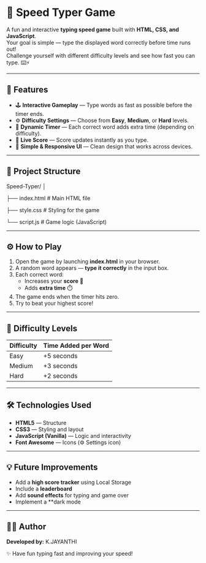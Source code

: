 # 🧠 Speed Typer Game

A fun and interactive **typing speed game** built with **HTML, CSS, and JavaScript**.  
Your goal is simple — type the displayed word correctly before time runs out!  
Challenge yourself with different difficulty levels and see how fast you can type. ⌨️⚡

---

## 🚀 Features

- 🕹️ **Interactive Gameplay** — Type words as fast as possible before the timer ends.  
- ⚙️ **Difficulty Settings** — Choose from **Easy**, **Medium**, or **Hard** levels.  
- 🧭 **Dynamic Timer** — Each correct word adds extra time (depending on difficulty).  
- 🧮 **Live Score** — Score updates instantly as you type.  
- 🎨 **Simple & Responsive UI** — Clean design that works across devices.  

---

## 📂 Project Structure

Speed-Typer/
│

├── index.html # Main HTML file

├── style.css # Styling for the game

└── script.js # Game logic (JavaScript)


---

## ⚙️ How to Play

1. Open the game by launching **index.html** in your browser.  
2. A random word appears — **type it correctly** in the input box.  
3. Each correct word:
   - Increases your **score** 🎯  
   - Adds **extra time** ⏱️  
4. The game ends when the timer hits zero.  
5. Try to beat your highest score!

---

## 🧩 Difficulty Levels

| Difficulty | Time Added per Word |
|-------------|---------------------|
| Easy        | +5 seconds          |
| Medium      | +3 seconds          |
| Hard        | +2 seconds          |

---

## 🛠️ Technologies Used

- **HTML5** — Structure  
- **CSS3** — Styling and layout  
- **JavaScript (Vanilla)** — Logic and interactivity  
- **Font Awesome** — Icons (⚙️ Settings icon)

---

## 💡 Future Improvements

- Add a **high score tracker** using Local Storage  
- Include a **leaderboard**  
- Add **sound effects** for typing and game over  
- Implement a **dark mode

---

## 👨‍💻 Author

**Developed by:** K.JAYANTHI 

✨ Have fun typing fast and improving your speed!
